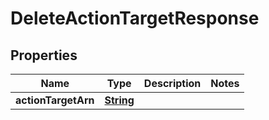 

# DeleteActionTargetResponse


## Properties

| Name | Type | Description | Notes |
|------------ | ------------- | ------------- | -------------|
|**actionTargetArn** | [**String**](String.md) |  |  |



